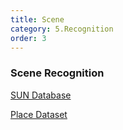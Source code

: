 ```yaml
---
title: Scene
category: 5.Recognition
order: 3
---
```



### Scene Recognition

[SUN Database](http://places2.csail.mit.edu/)

[Place Dataset](http://places.csail.mit.edu/)